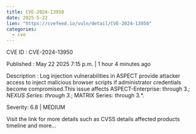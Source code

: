 ```yaml
---
title: CVE-2024-13950
date: 2025-5-22
lien: "https://cvefeed.io/vuln/detail/CVE-2024-13950"
categories:
  - cve
---
```


CVE ID : CVE-2024-13950

Published :  May 22
2025
7:15 p.m. | 1 hour
4 minutes ago

Description : Log injection vulnerabilities in ASPECT provide attacker access to inject malicious browser scripts if administrator credentials become compromised.This issue affects ASPECT-Enterprise: through 3.*; NEXUS Series: through 3.*; MATRIX Series: through 3.*.

Severity: 6.8 | MEDIUM

Visit the link for more details
such as CVSS details
affected products
timeline
and more...
